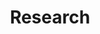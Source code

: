 ---
title: Research
service: Product Design
description: There’s a lot to be learned about users, not just what you can get from talking to them. We know how to probe for their unstated needs in interviews and <a href="http://www.uxbooth.com/articles/complete-beginners-guide-to-design-research/" target="_blank">expand upon what we learn</a> by searching the ecosystem around your idea.
image: ../images/services-illustrations/icon-research.svg
sortOrder: 1
---